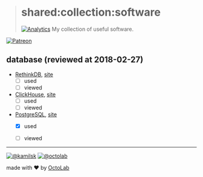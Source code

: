 > # shared:collection:software
> [![Analytics](https://ga-beacon.appspot.com/UA-109817251-4/shared/collection:software?pixel)](https://github.com/kamilsk/shared/tree/collection)
> My collection of useful software.

[![Patreon](https://img.shields.io/badge/patreon-donate-orange.svg)](https://www.patreon.com/octolab)


## database (reviewed at 2018-02-27)

- [RethinkDB](https://github.com/rethinkdb/rethinkdb), [site](https://www.rethinkdb.com/)
  - [ ] used
  - [ ] viewed

- [ClickHouse](https://github.com/yandex/ClickHouse), [site](https://clickhouse.yandex/)
  - [ ] used
  - [ ] viewed

- [PostgreSQL](https://github.com/postgres/postgres), [site](https://www.postgresql.org/)
  - [x] used
  - [ ] viewed


---

[![@kamilsk](https://img.shields.io/badge/author-%40kamilsk-blue.svg)](https://twitter.com/ikamilsk)
[![@octolab](https://img.shields.io/badge/sponsor-%40octolab-blue.svg)](https://twitter.com/octolab_inc)

made with ❤️ by [OctoLab](https://www.octolab.org/)
